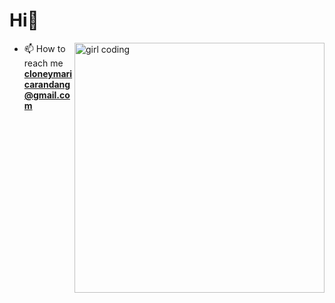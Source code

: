 <h1 align="left">Hi👋</h1>


<img align="right" alt="girl coding" width="400" src="https://user-images.githubusercontent.com/111103737/220290144-aa5fdb4e-c3bf-4113-a23d-9cb07bf8d85d.png">

- 📫 How to reach me **cloneymaricarandang@gmail.com**


